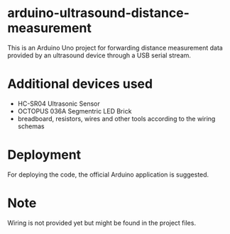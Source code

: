 # arduino-ultrasound-distance-measurement

This is an Arduino Uno project for forwarding distance measurement data provided
by an ultrasound device through a USB serial stream.

# Additional devices used

* HC-SR04 Ultrasonic Sensor
* OCTOPUS 036A Segmentric LED Brick
* breadboard, resistors, wires and other tools according to the wiring schemas

# Deployment

For deploying the code, the official Arduino application is suggested.

# Note

Wiring is not provided yet but might be found in the project files.
